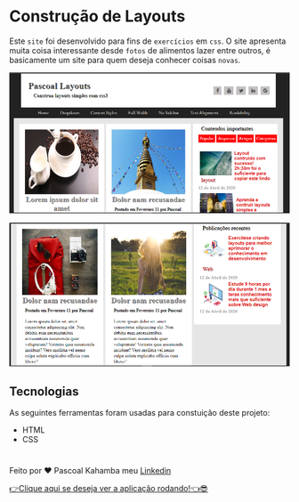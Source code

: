 # Construção de Layouts

Este `site` foi desenvolvido para fins de `exercícios` em `css`. O site apresenta muita coisa interessante desde `fotos` de alimentos lazer entre outros, é basicamente um site para quem deseja conhecer coisas `novas`.

![aqui aparece a foto do projeto ](img/fotoprojeto.PNG)

![aqui aparece a segunda foto do projeto](img/fotoprojeto01.PNG)

## Tecnologias

As seguintes ferramentas foram usadas para constuição deste projeto:

- HTML
- CSS

#

Feito por ❤ Pascoal Kahamba meu [Linkedin](https://www.linkedin.com/in/pascoal-kahamba-7b43bb233?lipi=urn%3Ali%3Apage%3Ad_flagship3_profile_view_base_contact_details%3BTg8LEKayToyytOX1pVAQ%2Bg%3D%3D)

[👉Clique aqui se deseja ver a aplicação rodando!👈😎](https://layout02.vercel.app/)
